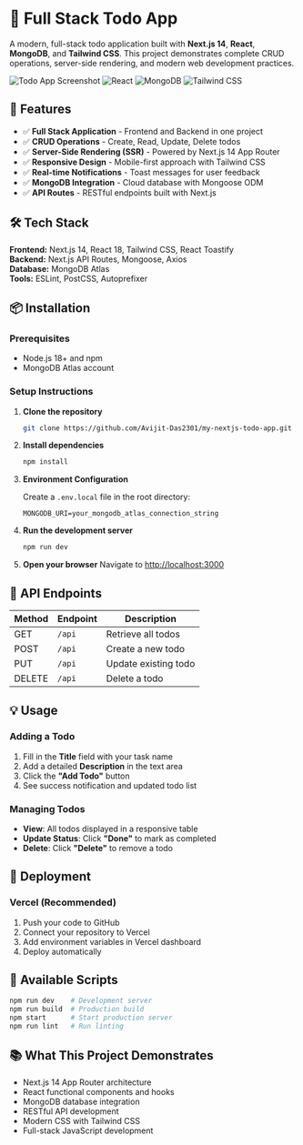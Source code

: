 # 📝 Full Stack Todo App

A modern, full-stack todo application built with **Next.js 14**, **React**, **MongoDB**, and **Tailwind CSS**. This project demonstrates complete CRUD operations, server-side rendering, and modern web development practices.

![Todo App Screenshot](https://img.shields.io/badge/Next.js-14-black?style=for-the-badge&logo=next.js)
![React](https://img.shields.io/badge/React-18-blue?style=for-the-badge&logo=react)
![MongoDB](https://img.shields.io/badge/MongoDB-Atlas-green?style=for-the-badge&logo=mongodb)
![Tailwind CSS](https://img.shields.io/badge/Tailwind_CSS-3-blue?style=for-the-badge&logo=tailwind-css)

## 🚀 Features

- ✅ **Full Stack Application** - Frontend and Backend in one project
- ✅ **CRUD Operations** - Create, Read, Update, Delete todos
- ✅ **Server-Side Rendering (SSR)** - Powered by Next.js 14 App Router
- ✅ **Responsive Design** - Mobile-first approach with Tailwind CSS
- ✅ **Real-time Notifications** - Toast messages for user feedback
- ✅ **MongoDB Integration** - Cloud database with Mongoose ODM
- ✅ **API Routes** - RESTful endpoints built with Next.js

## 🛠️ Tech Stack

**Frontend:** Next.js 14, React 18, Tailwind CSS, React Toastify  
**Backend:** Next.js API Routes, Mongoose, Axios  
**Database:** MongoDB Atlas  
**Tools:** ESLint, PostCSS, Autoprefixer

## 📦 Installation

### Prerequisites

- Node.js 18+ and npm
- MongoDB Atlas account

### Setup Instructions

1. **Clone the repository**

   ```bash
   git clone https://github.com/Avijit-Das2301/my-nextjs-todo-app.git
   ```

2. **Install dependencies**

   ```bash
   npm install
   ```

3. **Environment Configuration**

   Create a `.env.local` file in the root directory:

   ```env
   MONGODB_URI=your_mongodb_atlas_connection_string
   ```

4. **Run the development server**

   ```bash
   npm run dev
   ```

5. **Open your browser**
   Navigate to [http://localhost:3000](http://localhost:3000)

## 🔌 API Endpoints

| Method | Endpoint | Description          |
| ------ | -------- | -------------------- |
| GET    | `/api`   | Retrieve all todos   |
| POST   | `/api`   | Create a new todo    |
| PUT    | `/api`   | Update existing todo |
| DELETE | `/api`   | Delete a todo        |

## 💡 Usage

### Adding a Todo

1. Fill in the **Title** field with your task name
2. Add a detailed **Description** in the text area
3. Click the **"Add Todo"** button
4. See success notification and updated todo list

### Managing Todos

- **View**: All todos displayed in a responsive table
- **Update Status**: Click **"Done"** to mark as completed
- **Delete**: Click **"Delete"** to remove a todo

## 🚀 Deployment

### Vercel (Recommended)

1. Push your code to GitHub
2. Connect your repository to Vercel
3. Add environment variables in Vercel dashboard
4. Deploy automatically

## 🔧 Available Scripts

```bash
npm run dev    # Development server
npm run build  # Production build
npm start      # Start production server
npm run lint   # Run linting
```

## 📚 What This Project Demonstrates

- Next.js 14 App Router architecture
- React functional components and hooks
- MongoDB database integration
- RESTful API development
- Modern CSS with Tailwind CSS
- Full-stack JavaScript development
